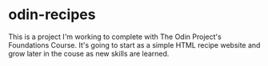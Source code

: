# odin-recipes

This is a project I'm working to complete with The Odin Project's Foundations Course. It's going to start as a simple HTML recipe website and grow later in the couse as new skills are learned.